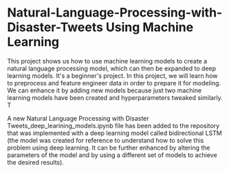 # Natural-Language-Processing-with-Disaster-Tweets Using Machine Learning

This project shows us how to use machine learning models to create a natural language processing model, which can then be expanded to deep learning models. It's a beginner's project. In this project, we will learn how to preprocess and feature engineer data in order to prepare it for modeling. We can enhance it by adding new models because just two machine learning models have been created and hyperparameters tweaked similarly. T

A new Natural Language Processing with Disaster Tweets_deep_learining_models.ipynb file has been added to the repository that was implemented with a deep learning model called bidirectional LSTM (the model was created for reference to understand how to solve this problem using deep learning. It can be further enhanced by altering the parameters of the model and by using a different set of models to achieve the desired results).


